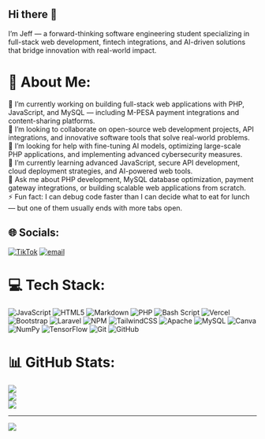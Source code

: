 ## Hi there 👋
I’m Jeff — a forward-thinking software engineering student specializing in full-stack web development, fintech integrations, and AI-driven solutions that bridge innovation with real-world impact.


# 💫 About Me:
🔭 I’m currently working on building full-stack web applications with PHP, JavaScript, and MySQL — including M-PESA payment integrations and content-sharing platforms.<br>👯 I’m looking to collaborate on open-source web development projects, API integrations, and innovative software tools that solve real-world problems.<br>🤝 I’m looking for help with fine-tuning AI models, optimizing large-scale PHP applications, and implementing advanced cybersecurity measures.<br>🌱 I’m currently learning advanced JavaScript, secure API development, cloud deployment strategies, and AI-powered web tools.<br>💬 Ask me about PHP development, MySQL database optimization, payment gateway integrations, or building scalable web applications from scratch.<br>⚡ Fun fact: I can debug code faster than I can decide what to eat for lunch — but one of them usually ends with more tabs open.


## 🌐 Socials:
[![TikTok](https://img.shields.io/badge/TikTok-%23000000.svg?logo=TikTok&logoColor=white)](https://tiktok.com/@jeff_kamau05) [![email](https://img.shields.io/badge/Email-D14836?logo=gmail&logoColor=white)](mailto:jeffkamau8501@gmail.com) 

# 💻 Tech Stack:
![JavaScript](https://img.shields.io/badge/javascript-%23323330.svg?style=flat&logo=javascript&logoColor=%23F7DF1E) ![HTML5](https://img.shields.io/badge/html5-%23E34F26.svg?style=flat&logo=html5&logoColor=white) ![Markdown](https://img.shields.io/badge/markdown-%23000000.svg?style=flat&logo=markdown&logoColor=white) ![PHP](https://img.shields.io/badge/php-%23777BB4.svg?style=flat&logo=php&logoColor=white) ![Bash Script](https://img.shields.io/badge/bash_script-%23121011.svg?style=flat&logo=gnu-bash&logoColor=white) ![Vercel](https://img.shields.io/badge/vercel-%23000000.svg?style=flat&logo=vercel&logoColor=white) ![Bootstrap](https://img.shields.io/badge/bootstrap-%238511FA.svg?style=flat&logo=bootstrap&logoColor=white) ![Laravel](https://img.shields.io/badge/laravel-%23FF2D20.svg?style=flat&logo=laravel&logoColor=white) ![NPM](https://img.shields.io/badge/NPM-%23CB3837.svg?style=flat&logo=npm&logoColor=white) ![TailwindCSS](https://img.shields.io/badge/tailwindcss-%2338B2AC.svg?style=flat&logo=tailwind-css&logoColor=white) ![Apache](https://img.shields.io/badge/apache-%23D42029.svg?style=flat&logo=apache&logoColor=white) ![MySQL](https://img.shields.io/badge/mysql-4479A1.svg?style=flat&logo=mysql&logoColor=white) ![Canva](https://img.shields.io/badge/Canva-%2300C4CC.svg?style=flat&logo=Canva&logoColor=white) ![NumPy](https://img.shields.io/badge/numpy-%23013243.svg?style=flat&logo=numpy&logoColor=white) ![TensorFlow](https://img.shields.io/badge/TensorFlow-%23FF6F00.svg?style=flat&logo=TensorFlow&logoColor=white) ![Git](https://img.shields.io/badge/git-%23F05033.svg?style=flat&logo=git&logoColor=white) ![GitHub](https://img.shields.io/badge/github-%23121011.svg?style=flat&logo=github&logoColor=white)
# 📊 GitHub Stats:
![](https://github-readme-stats.vercel.app/api?username=JEFFHONTEZ&theme=dark&hide_border=true&include_all_commits=true&count_private=false)<br/>
![](https://nirzak-streak-stats.vercel.app/?user=JEFFHONTEZ&theme=dark&hide_border=true)<br/>
![](https://github-readme-stats.vercel.app/api/top-langs/?username=JEFFHONTEZ&theme=dark&hide_border=true&include_all_commits=true&count_private=false&layout=compact)

---
[![](https://visitcount.itsvg.in/api?id=JEFFHONTEZ&icon=3&color=6)](https://visitcount.itsvg.in)

<!-- Proudly created with GPRM ( https://gprm.itsvg.in ) -->
